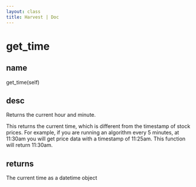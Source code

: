 ```yaml
---
layout: class
title: Harvest | Doc
---
```


# get_time
## name
get_time(self)
## desc
Returns the current hour and minute.

This returns the current time, which is different from the timestamp of stock prices. For example, if you are running an algorithm every 5 minutes, at 11:30am you will get price data with a timestamp of 11:25am. This function will return 11:30am.

## returns
The current time as a datetime object

